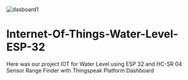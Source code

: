 ![dasboard1](https://user-images.githubusercontent.com/102425672/173487214-febc7755-857c-410d-8bc4-ee213ffd23e4.png)
# Internet-Of-Things-Water-Level-ESP-32
Here was our project IOT for Water Level using ESP 32 and HC-SR 04 Sensor Range Finder  with Thingspeak Platform Dashboard
